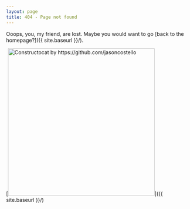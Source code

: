 ```yaml
---
layout: page
title: 404 - Page not found
---
```


Ooops, you, my friend, are lost. Maybe you would want to go [back to the homepage?]({{ site.baseurl }}/).

[<img src="{{ site.baseurl }}/images/404.jpg" alt="Constructocat by https://github.com/jasoncostello" style="width: 400px;"/>]({{ site.baseurl }}/)
